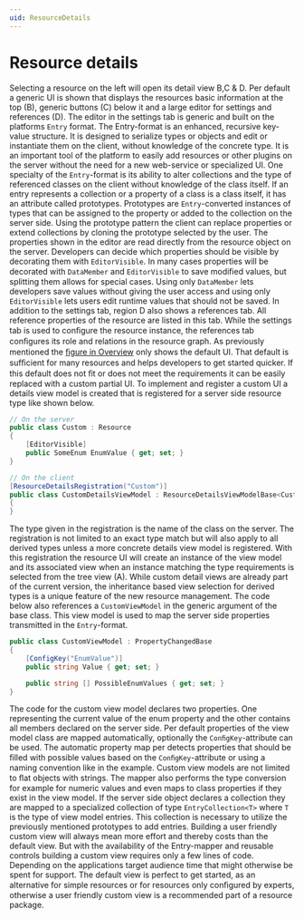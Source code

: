 ```yaml
---
uid: ResourceDetails
---
```

# Resource details

Selecting a resource on the left will open its detail view B,C & D. Per default a generic UI is shown that displays the resources basic information at the top (B), generic buttons (C) below it and a large editor for settings and references (D). The editor in the settings tab is generic and built on the platforms `Entry` format. The Entry-format is an enhanced, recursive key-value structure. It is designed to serialize types or objects and edit or instantiate them on the client, without knowledge of the concrete type. It is an important tool of the platform to easily add resources or other plugins on the server without the need for a new web-service or specialized UI. One specialty of the `Entry`-format is its ability to alter collections and the type of referenced classes on the client without knowledge of the class itself. If an entry represents a collection or a property of a class is a class itself, it has an attribute called prototypes. Prototypes are `Entry`-converted instances of types that can be assigned to the property or added to the collection on the server side. Using the prototype pattern the client can replace properties or extend collections by cloning the prototype selected by the user. The properties shown in the editor are read directly from the resource object on the server. Developers can decide which properties should be visible by decorating them with `EditorVisible`. In many cases properties will be decorated with `DataMember` and `EditorVisible` to save modiﬁed values, but splitting them allows for special cases. Using only `DataMember` lets developers save values without giving the user access and using only `EditorVisible` lets users edit runtime values that should not be saved. In addition to the settings tab, region D also shows a references tab. All reference properties of the resource are listed in this tab. While the settings tab is used to conﬁgure the resource instance, the references tab conﬁgures its role and relations in the resource graph. As previously mentioned the [ﬁgure in Overview](xref:ResourcesUIOverview) only shows the default UI. That default is sufﬁcient for many resources and helps developers to get started quicker. If this default does not ﬁt or does not meet the requirements it can be easily replaced with a custom partial UI. To implement and register a custom UI a details view model is created that is registered for a server side resource type like shown below.

```cs
// On the server
public class Custom : Resource
{
    [EditorVisible]
    public SomeEnum EnumValue { get; set; }
}

// On the client
[ResourceDetailsRegistration("Custom")]
public class CustomDetailsViewModel : ResourceDetailsViewModelBase<CustomViewModel>
{
}
```

The type given in the registration is the name of the class on the server. The registration is not limited to an exact type match but will also apply to all derived types unless a more concrete details view model is registered. With this registration the resource UI will create an instance of the view model and its associated view when an instance matching the type requirements is selected from the tree view (A). While custom detail views are already part of the current version, the inheritance based view selection for derived types is a unique feature of the new resource management.
The code below also references a `CustomViewModel` in the generic argument of the base class. This view model is used to map the server side properties transmitted in the `Entry`-format.

```cs
public class CustomViewModel : PropertyChangedBase
{
    [ConfigKey("EnumValue")]
    public string Value { get; set; }

    public string [] PossibleEnumValues { get; set; }
}
```

The code for the custom view model declares two properties. One representing the current value of the enum property and the other contains all members declared on the server side. Per default properties of the view model class are mapped automatically, optionally the `ConﬁgKey`-attribute can be used. The automatic property map per detects properties that should be ﬁlled with possible values based on the `ConﬁgKey`-attribute or using a naming convention like in the example. Custom view models are not limited to ﬂat objects with strings. The mapper also performs the type conversion for example for numeric values and even maps to class properties if they exist in the view model. If the server side object declares a collection they are mapped to a specialized collection of type `EntryCollection<T>` where `T` is the type of view model entries. This collection is necessary to utilize the previously mentioned prototypes to add entries. Building a user friendly custom view will always mean more effort and thereby costs than the default view. But with the availability of the Entry-mapper and reusable controls building a custom view requires only a few lines of code. Depending on the applications target audience time that might otherwise be spent for support. The default view is perfect to get started, as an alternative for simple resources or for resources only conﬁgured by experts, otherwise a user friendly custom view is a recommended part of a resource package.
